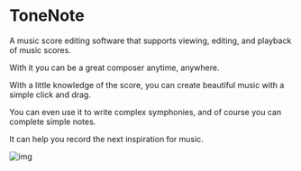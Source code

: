 # ToneNote

A music score editing software that supports viewing, editing, and playback of music scores.

With it you can be a great composer anytime, anywhere.

With a little knowledge of the score, you can create beautiful music with a simple click and drag.

You can even use it to write complex symphonies, and of course you can complete simple notes.

It can help you record the next inspiration for music.

![img](https://is1-ssl.mzstatic.com/image/thumb/Purple118/v4/9b/3d/45/9b3d4584-002a-f365-4f8a-9e342bfee9c0/pr_source.png/0x0ss.jpg)
